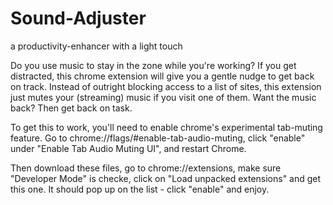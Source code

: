 # Sound-Adjuster
a productivity-enhancer with a light touch

Do you use music to stay in the zone while you're working?  If you get distracted, this chrome extension will give you a gentle nudge to get back on track.  Instead of outright blocking access to a list of sites, this extension just mutes your (streaming) music if you visit one of them.  Want the music back?  Then get back on task.

To get this to work, you'll need to enable chrome's experimental tab-muting feature.  Go to chrome://flags/#enable-tab-audio-muting, click "enable" under "Enable Tab Audio Muting UI", and restart Chrome.

Then download these files, go to chrome://extensions, make sure "Developer Mode" is checke, click on "Load unpacked extensions" and get this one.  It should pop up on the list - click "enable" and enjoy.

